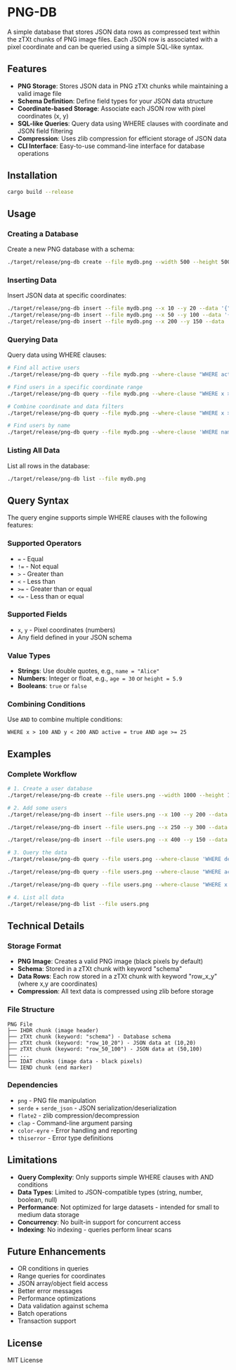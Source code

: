 # PNG-DB

A simple database that stores JSON data rows as compressed text within the zTXt chunks of PNG image files. Each JSON row is associated with a pixel coordinate and can be queried using a simple SQL-like syntax.

## Features

- **PNG Storage**: Stores JSON data in PNG zTXt chunks while maintaining a valid image file
- **Schema Definition**: Define field types for your JSON data structure
- **Coordinate-based Storage**: Associate each JSON row with pixel coordinates (x, y)
- **SQL-like Queries**: Query data using WHERE clauses with coordinate and JSON field filtering
- **Compression**: Uses zlib compression for efficient storage of JSON data
- **CLI Interface**: Easy-to-use command-line interface for database operations

## Installation

```bash
cargo build --release
```

## Usage

### Creating a Database

Create a new PNG database with a schema:

```bash
./target/release/png-db create --file mydb.png --width 500 --height 500 --schema "name:string,age:number,active:boolean"
```

### Inserting Data

Insert JSON data at specific coordinates:

```bash
./target/release/png-db insert --file mydb.png --x 10 --y 20 --data '{"name": "Alice", "age": 30, "active": true}'
./target/release/png-db insert --file mydb.png --x 50 --y 100 --data '{"name": "Bob", "age": 25, "active": false}'
./target/release/png-db insert --file mydb.png --x 200 --y 150 --data '{"name": "Charlie", "age": 35, "active": true}'
```

### Querying Data

Query data using WHERE clauses:

```bash
# Find all active users
./target/release/png-db query --file mydb.png --where-clause "WHERE active = true"

# Find users in a specific coordinate range
./target/release/png-db query --file mydb.png --where-clause "WHERE x > 25 AND y < 200"

# Combine coordinate and data filters
./target/release/png-db query --file mydb.png --where-clause "WHERE x > 10 AND age >= 30"

# Find users by name
./target/release/png-db query --file mydb.png --where-clause 'WHERE name = "Alice"'
```

### Listing All Data

List all rows in the database:

```bash
./target/release/png-db list --file mydb.png
```

## Query Syntax

The query engine supports simple WHERE clauses with the following features:

### Supported Operators
- `=` - Equal
- `!=` - Not equal  
- `>` - Greater than
- `<` - Less than
- `>=` - Greater than or equal
- `<=` - Less than or equal

### Supported Fields
- `x`, `y` - Pixel coordinates (numbers)
- Any field defined in your JSON schema

### Value Types
- **Strings**: Use double quotes, e.g., `name = "Alice"`
- **Numbers**: Integer or float, e.g., `age = 30` or `height = 5.9`
- **Booleans**: `true` or `false`

### Combining Conditions
Use `AND` to combine multiple conditions:
```
WHERE x > 100 AND y < 200 AND active = true AND age >= 25
```

## Examples

### Complete Workflow

```bash
# 1. Create a user database
./target/release/png-db create --file users.png --width 1000 --height 1000 --schema "name:string,email:string,age:number,department:string,active:boolean"

# 2. Add some users
./target/release/png-db insert --file users.png --x 100 --y 200 --data '{"name": "Alice Johnson", "email": "alice@company.com", "age": 28, "department": "Engineering", "active": true}'

./target/release/png-db insert --file users.png --x 250 --y 300 --data '{"name": "Bob Smith", "email": "bob@company.com", "age": 34, "department": "Marketing", "active": true}'

./target/release/png-db insert --file users.png --x 400 --y 150 --data '{"name": "Carol Brown", "email": "carol@company.com", "age": 29, "department": "Engineering", "active": false}'

# 3. Query the data
./target/release/png-db query --file users.png --where-clause 'WHERE department = "Engineering"'

./target/release/png-db query --file users.png --where-clause "WHERE active = true AND age > 30"

./target/release/png-db query --file users.png --where-clause "WHERE x > 200 AND y < 250"

# 4. List all data
./target/release/png-db list --file users.png
```

## Technical Details

### Storage Format

- **PNG Image**: Creates a valid PNG image (black pixels by default)
- **Schema**: Stored in a zTXt chunk with keyword "schema"
- **Data Rows**: Each row stored in a zTXt chunk with keyword "row_x_y" (where x,y are coordinates)
- **Compression**: All text data is compressed using zlib before storage

### File Structure

```
PNG File
├── IHDR chunk (image header)
├── zTXt chunk (keyword: "schema") - Database schema
├── zTXt chunk (keyword: "row_10_20") - JSON data at (10,20)
├── zTXt chunk (keyword: "row_50_100") - JSON data at (50,100)
├── ...
├── IDAT chunks (image data - black pixels)
└── IEND chunk (end marker)
```

### Dependencies

- `png` - PNG file manipulation
- `serde` + `serde_json` - JSON serialization/deserialization  
- `flate2` - zlib compression/decompression
- `clap` - Command-line argument parsing
- `color-eyre` - Error handling and reporting
- `thiserror` - Error type definitions

## Limitations

- **Query Complexity**: Only supports simple WHERE clauses with AND conditions
- **Data Types**: Limited to JSON-compatible types (string, number, boolean, null)
- **Performance**: Not optimized for large datasets - intended for small to medium data storage
- **Concurrency**: No built-in support for concurrent access
- **Indexing**: No indexing - queries perform linear scans

## Future Enhancements

- OR conditions in queries
- Range queries for coordinates
- JSON array/object field access
- Better error messages
- Performance optimizations
- Data validation against schema
- Batch operations
- Transaction support

## License

MIT License
